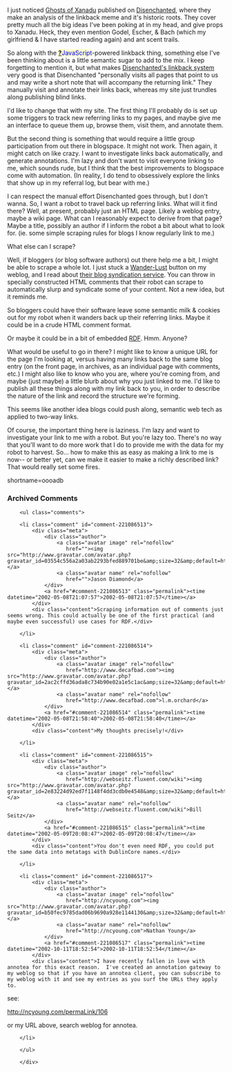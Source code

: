 <p>I just noticed <a href="http://www.disenchanted.com/dis/technology/xanadu.html">Ghosts of Xanadu</a> published on <a href="http://www.disenchanted.com">Disenchanted</a>, where they make an analysis of the linkback meme and it's historic roots.  They cover pretty much all the big ideas I've been poking at in my head, and give props to Xanadu.  Heck, they even mention Godel, Escher, &amp; Bach (which my girlfriend &amp; I have started reading again) and ant scent trails.</p>
<p>So along with the <span style='background : #FFFFCE;'><a href="http://www.decafbad.com/twiki/bin/edit/Main/JavaScript?topicparent=Main.FilterData"><b>?</b></a><font color="#0000FF">JavaScript</font></span>-powered linkback thing, something else I've been thinking about is a little semantic sugar to add to the mix.  I keep forgetting to mention it, but what makes <a href="http://www.disenchanted.com/dis/linkback.html">Disenchanted's linkback system</a> very good is that Disenchanted "personally visits all pages that point to us and may write a short note that will accompany the returning link."  They manually visit and annotate their links back, whereas my site just trundles along publishing blind links.</p>
<p>I'd like to change that with my site.  The first thing I'll probably do is set up some triggers to track new referring links to my pages, and maybe give me an interface to queue them up, browse them, visit them, and annotate them.  </p>
<p>But the second thing is something that would require a little group participation from out there in blogspace.  It might not work.  Then again, it might catch on like crazy.  I want to investigate links back automatically, and generate annotations.  I'm lazy and don't want to visit everyone linking to me, which sounds rude, but I think that the best improvements to blogspace come with automation.  (In reality, I do tend to obsessively explore the links that show up in my referral log, but bear with me.)</p>
<p>I can respect the manual effort Disenchanted goes through, but I don't wanna.  So, I want a robot to travel back up referring links.  What will it find there?  Well, at present, probably just an HTML page.  Likely a weblog entry, maybe a wiki page.  What can I reasonably expect to derive from that page?  Maybe a title, possibly an author if I inform the robot a bit about what to look for. (ie. some simple scraping rules for blogs I know regularly link to me.)  </p>
<p>What else can I scrape?</p>
<p>Well, if bloggers (or blog software authors) out there help me a bit, I might be able to scrape a whole lot.  I just stuck a <a href="http://wander-lust.com">Wander-Lust</a> button on my weblog, and I read about <a href="http://wander-lust.com/scoutinfo.html">their blog syndication service</a>.  You can throw in specially constructed HTML comments that their robot can scrape to automatically slurp and syndicate some of your content.  Not a new idea, but it reminds me.</p>
<p>So bloggers could have their software leave some semantic milk &amp; cookies out for my robot when it wanders back up their referring links.  Maybe it could be in a crude HTML comment format.</p>
<p>Or maybe it could be in a bit of embedded <a href="http://www.decafbad.com/twiki/bin/view/Main/RDF">RDF</a>.  Hmm.  Anyone?</p>
<p>What would be useful to go in there?  I might like to know a unique URL for the page I'm looking at, versus having many links back to the same blog entry (on the front page, in archives, as an individual page with comments, etc.)  I might also like to know who you are, where you're coming from, and maybe (just maybe) a little blurb about why you just linked to me.  I'd like to publish all these things along with my link back to you, in order to describe the nature of the link and record the structure we're forming.</p>
<p>This seems like another idea blogs could push along, semantic web tech as applied to two-way links.</p>
<p>Of course, the important thing here is laziness.  I'm lazy and want to investigate your link to me with a robot.  But you're lazy too.  There's no way that you'll want to do more work that I do to provide me with the data for my robot to harvest.  So... how to make this as easy as making a link to me is now-- or better yet, can we make it easier to make a richly described link?  That would really set some fires.</p>
<!--more-->
shortname=oooadb

<div id="comments" class="comments archived-comments">
            <h3>Archived Comments</h3>
            
        <ul class="comments">
            
        <li class="comment" id="comment-221086513">
            <div class="meta">
                <div class="author">
                    <a class="avatar image" rel="nofollow" 
                       href=""><img src="http://www.gravatar.com/avatar.php?gravatar_id=03554c556a2a03ab2293bfed889701be&amp;size=32&amp;default=http://mediacdn.disqus.com/1320279820/images/noavatar32.png"/></a>
                    <a class="avatar name" rel="nofollow" 
                       href="">Jason Diamond</a>
                </div>
                <a href="#comment-221086513" class="permalink"><time datetime="2002-05-08T21:07:57">2002-05-08T21:07:57</time></a>
            </div>
            <div class="content">Scraping information out of comments just seems wrong. This could actually be one of the first practical (and maybe even successful) use cases for RDF.</div>
            
        </li>
    
        <li class="comment" id="comment-221086514">
            <div class="meta">
                <div class="author">
                    <a class="avatar image" rel="nofollow" 
                       href="http://www.decafbad.com"><img src="http://www.gravatar.com/avatar.php?gravatar_id=2ac2cffd36ada8c734b90e02a1e5c1ac&amp;size=32&amp;default=http://mediacdn.disqus.com/1320279820/images/noavatar32.png"/></a>
                    <a class="avatar name" rel="nofollow" 
                       href="http://www.decafbad.com">l.m.orchard</a>
                </div>
                <a href="#comment-221086514" class="permalink"><time datetime="2002-05-08T21:58:40">2002-05-08T21:58:40</time></a>
            </div>
            <div class="content">My thoughts precisely!</div>
            
        </li>
    
        <li class="comment" id="comment-221086515">
            <div class="meta">
                <div class="author">
                    <a class="avatar image" rel="nofollow" 
                       href="http://webseitz.fluxent.com/wiki"><img src="http://www.gravatar.com/avatar.php?gravatar_id=2e83224d92ed7f1148f4dd3cdb0e4548&amp;size=32&amp;default=http://mediacdn.disqus.com/1320279820/images/noavatar32.png"/></a>
                    <a class="avatar name" rel="nofollow" 
                       href="http://webseitz.fluxent.com/wiki">Bill Seitz</a>
                </div>
                <a href="#comment-221086515" class="permalink"><time datetime="2002-05-09T20:08:47">2002-05-09T20:08:47</time></a>
            </div>
            <div class="content">You don't even need RDF, you could put the same data into metatags with DublinCore names.</div>
            
        </li>
    
        <li class="comment" id="comment-221086517">
            <div class="meta">
                <div class="author">
                    <a class="avatar image" rel="nofollow" 
                       href="http://ncyoung.com"><img src="http://www.gravatar.com/avatar.php?gravatar_id=b50fec9785dad06b9690a928e1144130&amp;size=32&amp;default=http://mediacdn.disqus.com/1320279820/images/noavatar32.png"/></a>
                    <a class="avatar name" rel="nofollow" 
                       href="http://ncyoung.com">Nathan Young</a>
                </div>
                <a href="#comment-221086517" class="permalink"><time datetime="2002-10-11T18:52:54">2002-10-11T18:52:54</time></a>
            </div>
            <div class="content">I have recently fallen in love with annotea for this exact reason.  I've created an annotation gateway to my weblog so that if you have an annotea client, you can subscribe to my weblog with it and see my entries as you surf the URLs they apply to.

see:

http://ncyoung.com/permaLink/106

or my URL above, search weblog for annotea.</div>
            
        </li>
    
        </ul>
    
        </div>
    